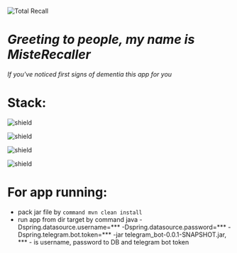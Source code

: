 ![Total Recall](https://mixnews.lv/wp-content/uploads/2022/07/1/2022-07-01-mixnews-fakkhvcilkjx.jpg)
# ***Greeting to people, my name is MisteRecaller***

*If you've noticed first signs of dementia this app for you*

# Stack:
![shield](https://img.shields.io/badge/java-red)

![shield](https://img.shields.io/badge/spring-green)

![shield](https://img.shields.io/badge/pengrad-grey)

![shield](https://img.shields.io/badge/postgres-blue)

# For app running:
- pack jar file by ```command mvn clean install```
- run app from dir target by command java -Dspring.datasource.username=*** -Dspring.datasource.password=*** -Dspring.telegram.bot.token=*** -jar telegram_bot-0.0.1-SNAPSHOT.jar, *** - is username, password to DB and telegram bot token
